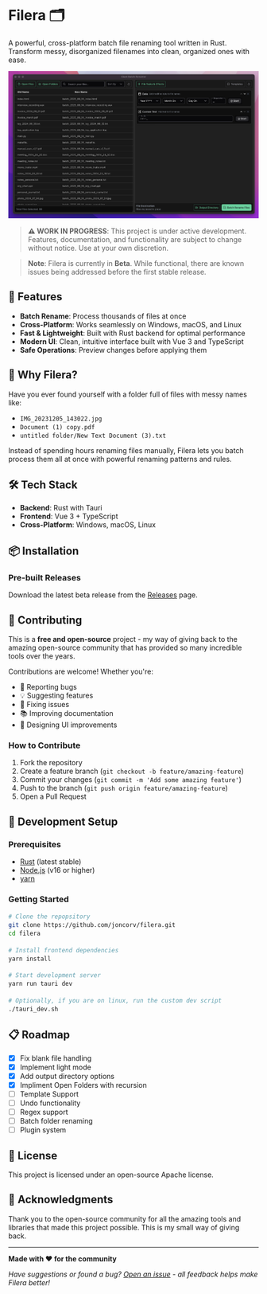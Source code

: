 # Filera 🗂️

A powerful, cross-platform batch file renaming tool written in Rust. Transform messy, disorganized filenames into clean, organized ones with ease.

![filera app ui](src/assets/app_ui.png?raw=true "Filera App UI")

> **⚠️ WORK IN PROGRESS**: This project is under active development. Features, documentation, and functionality are subject to change without notice. Use at your own discretion.

> **Note**: Filera is currently in **Beta**. While functional, there are known issues being addressed before the first stable release.

## 🚀 Features

- **Batch Rename**: Process thousands of files at once
- **Cross-Platform**: Works seamlessly on Windows, macOS, and Linux
- **Fast & Lightweight**: Built with Rust backend for optimal performance
- **Modern UI**: Clean, intuitive interface built with Vue 3 and TypeScript
- **Safe Operations**: Preview changes before applying them

## 🎯 Why Filera?

Have you ever found yourself with a folder full of files with messy names like:
- `IMG_20231205_143022.jpg`
- `Document (1) copy.pdf`
- `untitled folder/New Text Document (3).txt`

Instead of spending hours renaming files manually, Filera lets you batch process them all at once with powerful renaming patterns and rules.

## 🛠️ Tech Stack

- **Backend**: Rust with Tauri
- **Frontend**: Vue 3 + TypeScript
- **Cross-Platform**: Windows, macOS, Linux

## 📦 Installation

### Pre-built Releases
Download the latest beta release from the [Releases](https://github.com/joncorv/filera/releases) page.

## 🤝 Contributing

This is a **free and open-source** project - my way of giving back to the amazing open-source community that has provided so many incredible tools over the years.

Contributions are welcome! Whether you're:
- 🐛 Reporting bugs
- 💡 Suggesting features  
- 🔧 Fixing issues
- 📚 Improving documentation
- 🎨 Designing UI improvements

### How to Contribute
1. Fork the repository
2. Create a feature branch (`git checkout -b feature/amazing-feature`)
3. Commit your changes (`git commit -m 'Add some amazing feature'`)
4. Push to the branch (`git push origin feature/amazing-feature`)
5. Open a Pull Request

## 🔧 Development Setup

### Prerequisites
- [Rust](https://rustup.rs/) (latest stable)
- [Node.js](https://nodejs.org/) (v16 or higher)
- [yarn](https://yarnpkg.com/)

### Getting Started
```bash
# Clone the repopsitory 
git clone https://github.com/joncorv/filera.git
cd filera

# Install frontend dependencies
yarn install

# Start development server
yarn run tauri dev

# Optionally, if you are on linux, run the custom dev script
./tauri_dev.sh
```

## 📋 Roadmap

- [x] Fix blank file handling
- [x] Implement light mode
- [x] Add output directory options
- [x] Impliment Open Folders with recursion
- [ ] Template Support
- [ ] Undo functionality
- [ ] Regex support
- [ ] Batch folder renaming
- [ ] Plugin system

## 📄 License

This project is licensed under an open-source Apache license.

## 🙏 Acknowledgments

Thank you to the open-source community for all the amazing tools and libraries that made this project possible. This is my small way of giving back.

---

**Made with ❤️ for the community**

*Have suggestions or found a bug? [Open an issue](https://github.com/joncorv/filera/issues) - all feedback helps make Filera better!*
